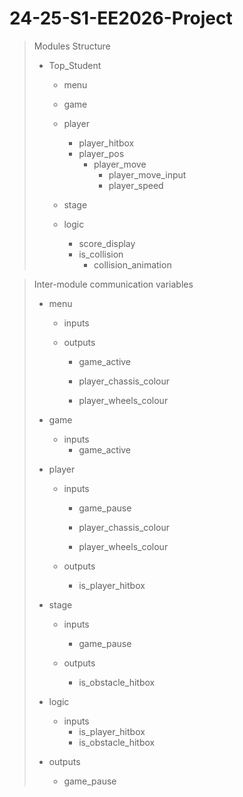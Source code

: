 # 24-25-S1-EE2026-Project

> Modules Structure
>
> - Top_Student
>
>   - menu
>
>   - game
>
>   - player
>     - player_hitbox
>     - player_pos
>       - player_move
>         - player_move_input
>         - player_speed
>    
>    - stage
>
>    - logic
>      - score_display
>      - is_collision
>        - collision_animation

> Inter-module communication variables
> - menu
>  
>   - inputs
>  
>   - outputs
>     - game_active
>        
>     - player_chassis_colour
>     - player_wheels_colour
>
> - game
>
>   - inputs
>     - game_active
>    
> - player
>
>   - inputs
>     - game_pause
>  
>     - player_chassis_colour
>     - player_wheels_colour
>  
>   - outputs
>     - is_player_hitbox
>
> - stage
>
>   - inputs
>     - game_pause
>
>   - outputs
>     - is_obstacle_hitbox
>
> - logic
>
>   - inputs
>     - is_player_hitbox
>     - is_obstacle_hitbox
>
>  - outputs
>    - game_pause


